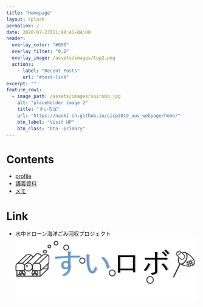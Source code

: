 ```yaml
---
title: "Homepage"
layout: splash
permalink: /
date: 2020-07-23T11:48:41-04:00
header:
  overlay_color: "#000"
  overlay_filter: "0.2"
  overlay_image: /assets/images/top2.png
  actions:
    - label: "Recent Posts"
      url: "#test-link"
excerpt: ""
feature_row1:
  - image_path: /assets/images/suirobo.jpg
    alt: "placeholder image 2"
    title: "すいろぼ"
    url: "https://naoki-sh.github.io/cicp2019_uuv_webpage/home/"
    btn_label: "Visit HP"
    btn_class: "btn--primary"
---
```


# Contents
* [profile](./profile)  
* [講義資料](./documents)  
* [メモ](./articles)  

# Link
* 水中ドローン海洋ごみ回収プロジェクト  
<a href="https://naoki-sh.github.io/cicp2019_uuv_webpage/home/"><img src="assets/images/suirobo.jpg" alt="suirobo"></a>
